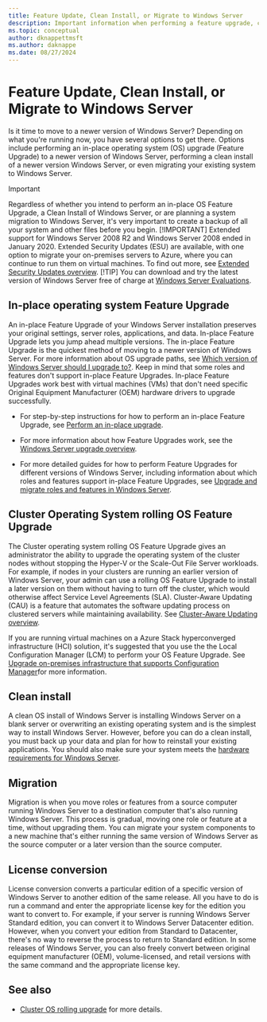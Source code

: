 ```yaml
---
title: Feature Update, Clean Install, or Migrate to Windows Server
description: Important information when performing a feature upgrade, clean install, or a migration to Windows Server.
ms.topic: conceptual
author: dknappettmsft
ms.author: daknappe
ms.date: 08/27/2024
---
```


# Feature Update, Clean Install, or Migrate to Windows Server

Is it time to move to a newer version of Windows Server? Depending on what you're running now, you have several options to get there. Options include performing an in-place operating system (OS) upgrade (Feature Upgrade) to a newer version of Windows Server, performing a clean install of a newer version Windows Server, or even migrating your existing system to Windows Server.

> [!IMPORTANT]
> Regardless of whether you intend to perform an in-place OS Feature Upgrade, a Clean Install of Windows Server, or are planning a system migration to Windows Server, it's very important to create a backup of all your system and other files before you begin.
> [!IMPORTANT]
> Extended support for Windows Server 2008 R2 and Windows Server 2008 ended in January 2020. Extended Security Updates (ESU) are available, with one option to migrate your on-premises servers to Azure, where you can continue to run them on virtual machines. To find out more, see [Extended Security Updates overview](extended-security-updates-overview.md).
> [!TIP]
> You can download and try the latest version of Windows Server free of charge at [Windows Server Evaluations](https://www.microsoft.com/en-us/evalcenter/evaluate-windows-server-2025).

## In-place operating system Feature Upgrade

An in-place Feature Upgrade of your Windows Server installation preserves your original settings, server roles, applications, and data. In-place Feature Upgrade lets you jump ahead multiple versions. The in-place Feature Upgrade is the quickest method of moving to a newer version of Windows Server. For more information about OS upgrade paths, see [Which version of Windows Server should I upgrade to?](upgrade-overview.md#which-version-of-windows-server-should-i-upgrade-to). Keep in mind that some roles and features don't support in-place Feature Upgrades. In-place Feature Upgrades work best with virtual machines (VMs) that don't need specific Original Equipment Manufacturer (OEM) hardware drivers to upgrade successfully.

- For step-by-step instructions for how to perform an in-place Feature Upgrade, see [Perform an in-place upgrade](perform-in-place-upgrade.md).

- For more information about how Feature Upgrades work, see the [Windows Server upgrade overview](../get-started/upgrade-overview.md).

- For more detailed guides for how to perform Feature Upgrades for different versions of Windows Server, including information about which roles and features support in-place Feature Upgrades, see [Upgrade and migrate roles and features in Windows Server](upgrade-migrate-roles-features.md).

## Cluster Operating System rolling OS Feature Upgrade

The Cluster operating system rolling OS Feature Upgrade gives an administrator the ability to upgrade the operating system of the cluster nodes without stopping the Hyper-V or the Scale-Out File Server workloads. For example, if nodes in your clusters are running an earlier version of Windows Server, your admin can use a rolling OS Feature Upgrade to install a later version on them without having to turn off the cluster, which would otherwise affect Service Level Agreements (SLA). Cluster-Aware Updating (CAU) is a feature that automates the software updating process on clustered servers while maintaining availability. See [Cluster-Aware Updating overview](https://learn.microsoft.com/windows-server/failover-clustering/cluster-aware-updating).

If you are running virtual machines on a Azure Stack hyperconverged infrastructure (HCI) solution, it's suggested that you use the the Local Configuration Manager (LCM) to perform your OS Feature Upgrade. See [Upgrade on-premises infrastructure that supports Configuration Manager](https://learn.microsoft.com/en-us/mem/configmgr/core/servers/manage/upgrade-on-premises-infrastructure)for more information.

## Clean install

A clean OS install of Windows Server is installing Windows Server on a blank server or overwriting an existing operating system and is the simplest way to install Windows Server. However, before you can do a clean install, you must back up your data and plan for how to reinstall your existing applications. You should also make sure your system meets the [hardware requirements for Windows Server](hardware-requirements.md).

## Migration

Migration is when you move roles or features from a source computer running Windows Server to a destination computer that's also running Windows Server. This process is gradual, moving one role or feature at a time, without upgrading them. You can migrate your system components to a new machine that's either running the same version of Windows Server as the source computer or a later version than the source computer.

## License conversion

License conversion converts a particular edition of a specific version of Windows Server to another edition of the same release. All you have to do is run a command and enter the appropriate license key for the edition you want to convert to. For example, if your server is running Windows Server Standard edition, you can convert it to Windows Server Datacenter edition. However, when you convert your edition from Standard to Datacenter, there's no way to reverse the process to return to Standard edition. In some releases of Windows Server, you can also freely convert between original equipment manufacturer (OEM), volume-licensed, and retail versions with the same command and the appropriate license key.

## See also

- [Cluster OS rolling upgrade](../failover-clustering/cluster-operating-system-rolling-upgrade.md) for more details.